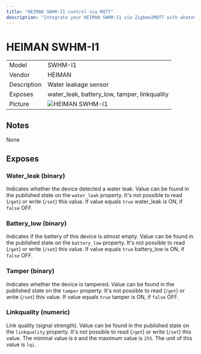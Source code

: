 ```yaml
---
title: "HEIMAN SWHM-I1 control via MQTT"
description: "Integrate your HEIMAN SWHM-I1 via Zigbee2MQTT with whatever smart home infrastructure you are using without the vendors bridge or gateway."
---
```


<!-- !!!! -->
<!-- ATTENTION: This file is auto-generated through docgen! -->
<!-- You can only edit the "## Notes"-Section. -->
<!-- !!!! -->

# HEIMAN SWHM-I1

|     |     |
|-----|-----|
| Model | SWHM-I1  |
| Vendor  | HEIMAN  |
| Description | Water leakage sensor |
| Exposes | water_leak, battery_low, tamper, linkquality |
| Picture | ![HEIMAN SWHM-I1](https://psi-4ward.github.io/zigbee2mqtt-docs/images/devices/SWHM-I1.jpg) |


## Notes

None



## Exposes

### Water_leak (binary)
Indicates whether the device detected a water leak.
Value can be found in the published state on the `water_leak` property.
It's not possible to read (`/get`) or write (`/set`) this value.
If value equals `true` water_leak is ON, if `false` OFF.

### Battery_low (binary)
Indicates if the battery of this device is almost empty.
Value can be found in the published state on the `battery_low` property.
It's not possible to read (`/get`) or write (`/set`) this value.
If value equals `true` battery_low is ON, if `false` OFF.

### Tamper (binary)
Indicates whether the device is tampered.
Value can be found in the published state on the `tamper` property.
It's not possible to read (`/get`) or write (`/set`) this value.
If value equals `true` tamper is ON, if `false` OFF.

### Linkquality (numeric)
Link quality (signal strength).
Value can be found in the published state on the `linkquality` property.
It's not possible to read (`/get`) or write (`/set`) this value.
The minimal value is `0` and the maximum value is `255`.
The unit of this value is `lqi`.

